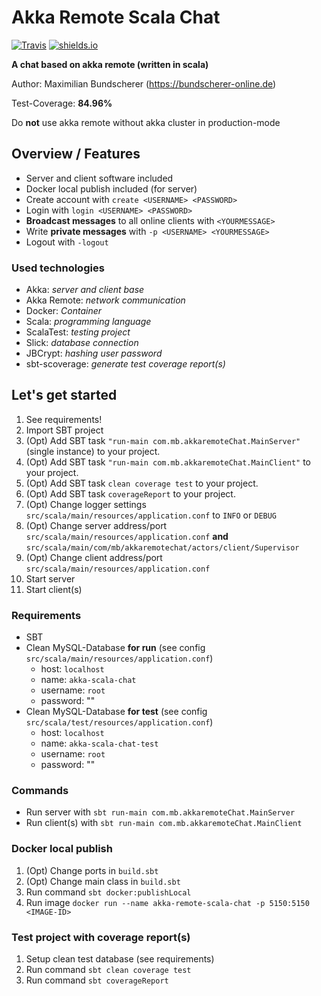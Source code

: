 # Akka Remote Scala Chat

[![Travis](https://img.shields.io/travis/rust-lang/rust.svg)](#)
[![shields.io](http://img.shields.io/badge/license-Apache2-blue.svg)](http://www.apache.org/licenses/LICENSE-2.0.txt)

**A chat based on akka remote (written in scala)**

Author: Maximilian Bundscherer (https://bundscherer-online.de)

Test-Coverage: **84.96%**

Do **not** use akka remote without akka cluster in production-mode 

## Overview / Features
- Server and client software included
- Docker local publish included (for server)
- Create account with ``create <USERNAME> <PASSWORD>``
- Login with ``login <USERNAME> <PASSWORD>``
- **Broadcast messages** to all online clients with ``<YOURMESSAGE>``
- Write **private messages** with ``-p <USERNAME> <YOURMESSAGE>``
- Logout with ``-logout``

### Used technologies
- Akka: *server and client base*
- Akka Remote: *network communication*
- Docker: *Container*
- Scala: *programming language*
- ScalaTest: *testing project*
- Slick: *database connection*
- JBCrypt: *hashing user password*
- sbt-scoverage: *generate test coverage report(s)*

## Let's get started
1. See requirements!
2. Import SBT project
3. (Opt) Add SBT task ``"run-main com.mb.akkaremoteChat.MainServer"`` (single instance) to your project.
4. (Opt) Add SBT task ``"run-main com.mb.akkaremoteChat.MainClient"`` to your project.
5. (Opt) Add SBT task ``clean coverage test`` to your project.
6. (Opt) Add SBT task ``coverageReport`` to your project.
7. (Opt) Change logger settings ``src/scala/main/resources/application.conf`` to `INFO` or `DEBUG`
8. (Opt) Change server address/port ``src/scala/main/resources/application.conf`` **and** ``src/scala/main/com/mb/akkaremotechat/actors/client/Supervisor``
9. (Opt) Change client address/port ``src/scala/main/resources/application.conf``
10. Start server
11. Start client(s)

### Requirements
- SBT
- Clean MySQL-Database **for run** (see config ``src/scala/main/resources/application.conf``)
    - host: ``localhost``
    - name: ``akka-scala-chat``
    - username: ``root``
    - password: ""
- Clean MySQL-Database **for test** (see config ``src/scala/test/resources/application.conf``)
    - host: ``localhost``
    - name: ``akka-scala-chat-test``
    - username: ``root``
    - password: ""
    
### Commands
- Run server with ``sbt run-main com.mb.akkaremoteChat.MainServer``
- Run client(s) with ``sbt run-main com.mb.akkaremoteChat.MainClient``

### Docker local publish
1. (Opt) Change ports in ``build.sbt``
2. (Opt) Change main class in ``build.sbt``
3. Run command ``sbt docker:publishLocal``
4. Run image ``docker run --name akka-remote-scala-chat -p 5150:5150 <IMAGE-ID>``

### Test project with coverage report(s)
1. Setup clean test database (see requirements)
2. Run command ``sbt clean coverage test``
3. Run command ``sbt coverageReport``
